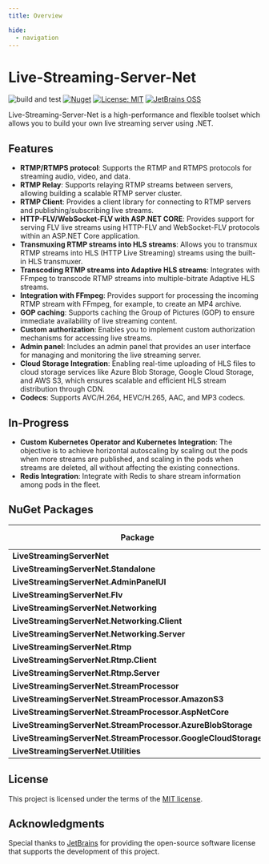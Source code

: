 ```yaml
---
title: Overview

hide:
  - navigation
---
```


# Live-Streaming-Server-Net

![build and test](https://github.com/josephnhtam/live-streaming-server-net/actions/workflows/build_and_test.yaml/badge.svg)
[![Nuget](https://img.shields.io/nuget/v/LiveStreamingServerNet)](https://www.nuget.org/packages/LiveStreamingServerNet/)
[![License: MIT](https://img.shields.io/badge/license-MIT-blue.svg)](https://opensource.org/licenses/MIT)
[![JetBrains OSS](https://img.shields.io/badge/JetBrains-OSS-yellow.svg)](https://www.jetbrains.com/community/opensource)

Live-Streaming-Server-Net is a high-performance and flexible toolset which allows you to build your own live streaming server using .NET.

## Features

- **RTMP/RTMPS protocol**: Supports the RTMP and RTMPS protocols for streaming audio, video, and data.
- **RTMP Relay**: Supports relaying RTMP streams between servers, allowing building a scalable RTMP server cluster.
- **RTMP Client**: Provides a client library for connecting to RTMP servers and publishing/subscribing live streams.
- **HTTP-FLV/WebSocket-FLV with ASP.NET CORE**: Provides support for serving FLV live streams using HTTP-FLV and WebSocket-FLV protocols within an ASP.NET Core application.
- **Transmuxing RTMP streams into HLS streams**: Allows you to transmux RTMP streams into HLS (HTTP Live Streaming) streams using the built-in HLS transmuxer.
- **Transcoding RTMP streams into Adaptive HLS streams**: Integrates with FFmpeg to transcode RTMP streams into multiple-bitrate Adaptive HLS streams.
- **Integration with FFmpeg**: Provides support for processing the incoming RTMP stream with FFmpeg, for example, to create an MP4 archive.
- **GOP caching**: Supports caching the Group of Pictures (GOP) to ensure immediate availability of live streaming content.
- **Custom authorization**: Enables you to implement custom authorization mechanisms for accessing live streams.
- **Admin panel**: Includes an admin panel that provides an user interface for managing and monitoring the live streaming server.
- **Cloud Storage Integration**: Enabling real-time uploading of HLS files to cloud storage services like Azure Blob Storage, Google Cloud Storage, and AWS S3, which ensures scalable and efficient HLS stream distribution through CDN.
- **Codecs**: Supports AVC/H.264, HEVC/H.265, AAC, and MP3 codecs.

## In-Progress

- **Custom Kubernetes Operator and Kubernetes Integration**: The objective is to achieve horizontal autoscaling by scaling out the pods when more streams are published, and scaling in the pods when streams are deleted, all without affecting the existing connections.
- **Redis Integration**: Integrate with Redis to share stream information among pods in the fleet.

## NuGet Packages

<table>
  <thead>
    <tr>
      <th>Package</th>
      <th>Latest Version</th>
    </tr>
  </thead>
  <tbody>
    <tr>
      <td><b>LiveStreamingServerNet</b></td>
      <td><a href="https://www.nuget.org/packages/LiveStreamingServerNet"><img src="https://img.shields.io/nuget/v/LiveStreamingServerNet.svg?logo=nuget"></a></td>
    </tr>
    <tr>
      <td><b>LiveStreamingServerNet.Standalone</b></td>
      <td><a href="https://www.nuget.org/packages/LiveStreamingServerNet.Standalone"><img src="https://img.shields.io/nuget/v/LiveStreamingServerNet.Standalone.svg?logo=nuget"></a></td>
    </tr>
    <tr>
      <td><b>LiveStreamingServerNet.AdminPanelUI</b></td>
      <td><a href="https://www.nuget.org/packages/LiveStreamingServerNet.AdminPanelUI"><img src="https://img.shields.io/nuget/v/LiveStreamingServerNet.AdminPanelUI.svg?logo=nuget"></a></td>
    </tr>
    <tr>
      <td><b>LiveStreamingServerNet.Flv</b></td>
      <td><a href="https://www.nuget.org/packages/LiveStreamingServerNet.Flv"><img src="https://img.shields.io/nuget/v/LiveStreamingServerNet.Flv.svg?logo=nuget"></a></td>
    </tr>
    <tr>
      <td><b>LiveStreamingServerNet.Networking</b></td>
      <td><a href="https://www.nuget.org/packages/LiveStreamingServerNet.Networking"><img src="https://img.shields.io/nuget/v/LiveStreamingServerNet.Networking.svg?logo=nuget"></a></td>
    </tr>
    <tr>
      <td><b>LiveStreamingServerNet.Networking.Client</b></td>
      <td><a href="https://www.nuget.org/packages/LiveStreamingServerNet.Networking.Client"><img src="https://img.shields.io/nuget/v/LiveStreamingServerNet.Networking.Client.svg?logo=nuget"></a></td>
    </tr>
    <tr>
      <td><b>LiveStreamingServerNet.Networking.Server</b></td>
      <td><a href="https://www.nuget.org/packages/LiveStreamingServerNet.Networking.Server"><img src="https://img.shields.io/nuget/v/LiveStreamingServerNet.Networking.Server.svg?logo=nuget"></a></td>
    </tr>
    <tr>
      <td><b>LiveStreamingServerNet.Rtmp</b></td>
      <td><a href="https://www.nuget.org/packages/LiveStreamingServerNet.Rtmp"><img src="https://img.shields.io/nuget/v/LiveStreamingServerNet.Rtmp.svg?logo=nuget"></a></td>
    </tr>
    <tr>
      <td><b>LiveStreamingServerNet.Rtmp.Client</b></td>
      <td><a href="https://www.nuget.org/packages/LiveStreamingServerNet.Rtmp.Client"><img src="https://img.shields.io/nuget/v/LiveStreamingServerNet.Rtmp.Client.svg?logo=nuget"></a></td>
    </tr>
    <tr>
      <td><b>LiveStreamingServerNet.Rtmp.Server</b></td>
      <td><a href="https://www.nuget.org/packages/LiveStreamingServerNet.Rtmp.Server"><img src="https://img.shields.io/nuget/v/LiveStreamingServerNet.Rtmp.Server.svg?logo=nuget"></a></td>
    </tr>
    <tr>
      <td><b>LiveStreamingServerNet.StreamProcessor</b></td>
      <td><a href="https://www.nuget.org/packages/LiveStreamingServerNet.StreamProcessor"><img src="https://img.shields.io/nuget/v/LiveStreamingServerNet.StreamProcessor.svg?logo=nuget"></a></td>
    </tr>
    <tr>
      <td><b>LiveStreamingServerNet.StreamProcessor.AmazonS3</b></td>
      <td><a href="https://www.nuget.org/packages/LiveStreamingServerNet.StreamProcessor.AmazonS3"><img src="https://img.shields.io/nuget/v/LiveStreamingServerNet.StreamProcessor.AmazonS3.svg?logo=nuget"></a></td>
    </tr>
    <tr>
      <td><b>LiveStreamingServerNet.StreamProcessor.AspNetCore</b></td>
      <td><a href="https://www.nuget.org/packages/LiveStreamingServerNet.StreamProcessor.AspNetCore"><img src="https://img.shields.io/nuget/v/LiveStreamingServerNet.StreamProcessor.AspNetCore.svg?logo=nuget"></a></td>
    </tr>
    <tr>
      <td><b>LiveStreamingServerNet.StreamProcessor.AzureBlobStorage</b></td>
      <td><a href="https://www.nuget.org/packages/LiveStreamingServerNet.StreamProcessor.AzureBlobStorage"><img src="https://img.shields.io/nuget/v/LiveStreamingServerNet.StreamProcessor.AzureBlobStorage.svg?logo=nuget"></a></td>
    </tr>
    <tr>
      <td><b>LiveStreamingServerNet.StreamProcessor.GoogleCloudStorage</b></td>
      <td><a href="https://www.nuget.org/packages/LiveStreamingServerNet.StreamProcessor.GoogleCloudStorage"><img src="https://img.shields.io/nuget/v/LiveStreamingServerNet.StreamProcessor.GoogleCloudStorage.svg?logo=nuget"></a></td>
    </tr>
    <tr>
      <td><b>LiveStreamingServerNet.Utilities</b></td>
      <td><a href="https://www.nuget.org/packages/LiveStreamingServerNet.Utilities"><img src="https://img.shields.io/nuget/v/LiveStreamingServerNet.Utilities?logo=nuget"></a></td>
    </tr>
  </tbody>
</table>

## License

This project is licensed under the terms of the [MIT license](https://github.com/josephnhtam/live-streaming-server-net/blob/master/LICENSE).

## Acknowledgments

Special thanks to [JetBrains](https://www.jetbrains.com/) for providing the open-source software license that supports the development of this project.

